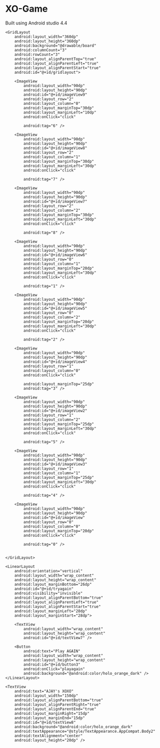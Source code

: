 # XO-Game
Built using Android studio 4.4
<?xml version="1.0" encoding="utf-8"?>
<RelativeLayout xmlns:android="http://schemas.android.com/apk/res/android"
    xmlns:app="http://schemas.android.com/apk/res-auto"
    xmlns:tools="http://schemas.android.com/tools"
    android:id="@+id/activity_main"
    android:layout_width="match_parent"
    android:layout_height="match_parent"
    android:paddingBottom="@dimen/activity_vertical_margin"
    android:paddingLeft="@dimen/activity_horizontal_margin"
    android:paddingRight="@dimen/activity_horizontal_margin"
    android:paddingTop="@dimen/activity_vertical_margin"
    tools:context="com.ajayuzumaki.conc.MainActivity"
    android:background="?attr/colorPrimary">

    <GridLayout
        android:layout_width="360dp"
        android:layout_height="360dp"
        android:background="@drawable/board"
        android:columnCount="3"
        android:rowCount="3"
        android:layout_alignParentTop="true"
        android:layout_alignParentLeft="true"
        android:layout_alignParentStart="true"
        android:id="@+id/gridlayout">

        <ImageView
            android:layout_width="90dp"
            android:layout_height="90dp"
            android:id="@+id/imageView9"
            android:layout_row="2"
            android:layout_column="0"
            android:layout_marginTop="30dp"
            android:layout_marginLeft="10dp"
            android:onClick="click"

            android:tag="6" />

        <ImageView
            android:layout_width="90dp"
            android:layout_height="90dp"
            android:id="@+id/imageView8"
            android:layout_row="2"
            android:layout_column="1"
            android:layout_marginTop="30dp"
            android:layout_marginLeft="30dp"
            android:onClick="click"

            android:tag="7" />

        <ImageView
            android:layout_width="90dp"
            android:layout_height="90dp"
            android:id="@+id/imageView7"
            android:layout_row="2"
            android:layout_column="2"
            android:layout_marginTop="30dp"
            android:layout_marginLeft="30dp"
            android:onClick="click"

            android:tag="8" />

        <ImageView
            android:layout_width="90dp"
            android:layout_height="90dp"
            android:id="@+id/imageView6"
            android:layout_row="0"
            android:layout_column="1"
            android:layout_marginTop="20dp"
            android:layout_marginLeft="30dp"
            android:onClick="click"

            android:tag="1" />

        <ImageView
            android:layout_width="90dp"
            android:layout_height="90dp"
            android:id="@+id/imageView5"
            android:layout_row="0"
            android:layout_column="2"
            android:layout_marginTop="20dp"
            android:layout_marginLeft="30dp"
            android:onClick="click"

            android:tag="2" />

        <ImageView
            android:layout_width="90dp"
            android:layout_height="90dp"
            android:id="@+id/imageView4"
            android:layout_row="1"
            android:layout_column="0"
            android:onClick="click"

            android:layout_marginTop="25dp"
            android:tag="3" />

        <ImageView
            android:layout_width="90dp"
            android:layout_height="90dp"
            android:id="@+id/imageView2"
            android:layout_row="1"
            android:layout_column="2"
            android:layout_marginTop="25dp"
            android:layout_marginLeft="30dp"
            android:onClick="click"

            android:tag="5" />

        <ImageView
            android:layout_width="90dp"
            android:layout_height="90dp"
            android:id="@+id/imageView3"
            android:layout_row="1"
            android:layout_column="1"
            android:layout_marginTop="25dp"
            android:layout_marginLeft="30dp"
            android:onClick="click"

            android:tag="4" />

        <ImageView
            android:layout_width="90dp"
            android:layout_height="90dp"
            android:id="@+id/imageView"
            android:layout_row="0"
            android:layout_column="0"
            android:layout_marginTop="20dp"
            android:onClick="click"

            android:tag="0" />


    </GridLayout>

    <LinearLayout
        android:orientation="vertical"
        android:layout_width="wrap_content"
        android:layout_height="wrap_content"
        android:layout_marginBottom="26dp"
        android:id="@+id/tryagain"
        android:visibility="invisible"
        android:layout_alignParentBottom="true"
        android:layout_alignParentLeft="true"
        android:layout_alignParentStart="true"
        android:layout_marginLeft="28dp"
        android:layout_marginStart="28dp">

        <TextView
            android:layout_width="wrap_content"
            android:layout_height="wrap_content"
            android:id="@+id/textView7" />

        <Button
            android:text="Play AGAIN"
            android:layout_width="wrap_content"
            android:layout_height="wrap_content"
            android:id="@+id/button3"
            android:onClick="playagain"
            android:background="@android:color/holo_orange_dark" />
    </LinearLayout>

    <TextView
        android:text="AJAY's XOXO"
        android:layout_width="150dp"
        android:layout_alignParentBottom="true"
        android:layout_alignParentRight="true"
        android:layout_alignParentEnd="true"
        android:layout_marginRight="15dp"
        android:layout_marginEnd="15dp"
        android:id="@+id/textView8"
        android:background="@android:color/holo_orange_dark"
        android:textAppearance="@style/TextAppearance.AppCompat.Body2"
        android:textAlignment="center"
        android:layout_height="20dp" />

</RelativeLayout>
